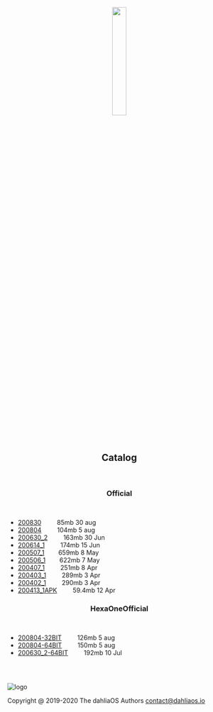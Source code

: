 <p align="center">
  <img width="25%" src="https://github.com/dahlia-os/documentation/blob/master/assets/images/logo/new/dahliaOS_logo_with_text_black.svg"
</p>
<h2 align="center">
    <b>Catalog</b> 
    </h2>
<br />

<h3 align="center">
    <b>Official</b> 
    </h3>
<br />

- [200830](https://github.com/dahlia-os/releases/releases/download/200830-x86_64/dahliaOS-200830.iso)&nbsp;&nbsp;&nbsp;&nbsp;&nbsp;&nbsp;&nbsp;&nbsp;  85mb 30 aug
- [200804](https://github.com/dahlia-os/releases/releases/download/200804-x86_64/dahliaOS-200804.iso)&nbsp;&nbsp;&nbsp;&nbsp;&nbsp;&nbsp;&nbsp;&nbsp;  104mb 5 aug
- [200630_2](https://github.com/dahlia-os/releases/releases/download/200630.1-x86_64/dahliaOS-200630_2.iso)&nbsp;&nbsp;&nbsp;&nbsp;&nbsp;&nbsp;&nbsp;&nbsp;  163mb 30 Jun
- [200614_1](https://github.com/dahlia-os/releases/releases/download/200614.1-x86_64/dahliaOS-200614r1.iso)&nbsp;&nbsp;&nbsp;&nbsp;&nbsp;&nbsp;&nbsp;&nbsp;  174mb 15 Jun
- [200507_1](https://github.com/dahlia-os/releases/releases/download/200507.1-x86_64/dahliaOS200507-1.iso)&nbsp;&nbsp;&nbsp;&nbsp;&nbsp;&nbsp;&nbsp;&nbsp;659mb 8 May
- [200506_1](https://github.com/dahlia-os/releases/releases/download/200506.1-x86_64/dahliaOS200506-1.iso)&nbsp;&nbsp;&nbsp;&nbsp;&nbsp;&nbsp;&nbsp;&nbsp;622mb 7 May
- [200407_1](https://github.com/dahlia-os/releases/releases/download/200407.1-x86_64/dahliaOS200407-1.iso)&nbsp;&nbsp;&nbsp;&nbsp;&nbsp;&nbsp;&nbsp;&nbsp;  251mb 8 Apr
- [200403_1](https://github.com/dahlia-os/releases/releases/download/200403.1-x86_64/dahliaOS200403-1.iso)&nbsp;&nbsp;&nbsp;&nbsp;&nbsp;&nbsp;&nbsp;&nbsp;  289mb 3 Apr
- [200402_1](https://github.com/dahlia-os/releases/releases/download/200402.1-x86_64/dahliaOS200402-1.iso)&nbsp;&nbsp;&nbsp;&nbsp;&nbsp;&nbsp;&nbsp;&nbsp;  290mb 3 Apr 
- [200413_1APK](https://github.com/dahlia-os/releases/releases/download/Pangolin-200413.1/pangolin-desktop-200413.1.apk)&nbsp;&nbsp;&nbsp;&nbsp;&nbsp;&nbsp;&nbsp;&nbsp;  59.4mb 12 Apr

<h3 align="center">
    <b>HexaOneOfficial</b> 
    </h3>
<br />
 
- [200804-32BIT](https://github.com/HexaOneOfficial/dahliaos/releases/download/200804/DahliaOS200804_32.iso)&nbsp;&nbsp;&nbsp;&nbsp;&nbsp;&nbsp;&nbsp;&nbsp;  126mb 5 aug
- [200804-64BIT](https://github.com/HexaOneOfficial/dahliaos/releases/download/200630_2/DahliaOS200630_2.iso)&nbsp;&nbsp;&nbsp;&nbsp;&nbsp;&nbsp;&nbsp;&nbsp;  150mb 5 aug
- [200630_2-64BIT](https://github.com/HexaOneOfficial/dahliaos/releases/download/200630_2/DahliaOS200630_2.iso)&nbsp;&nbsp;&nbsp;&nbsp;&nbsp;&nbsp;&nbsp;&nbsp;  192mb 10 Jul


<h3 align="center">
    <b>&nbsp;</b>
</h3>

![logo](https://github.com/dahlia-os/documentation/blob/master/assets/images/logo/new/dahliaOS_logo_with_text_black_small.svg)

Copyright @ 2019-2020 The dahliaOS Authors contact@dahliaos.io

